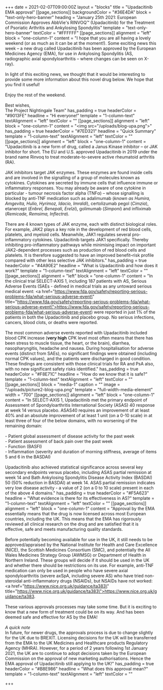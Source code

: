 +++
date = 2021-02-07T09:00:00Z
layout = "blocks"
title = "Upadacitinib EMA approval"
[[page_sections]]
backgroundColor = "#36E4DA"
block = "text-only-hero-banner"
heading = "January 25th 2021: European Commission Approves AbbVie's RINVOQ™ (Upadacitinib) for the Treatment of Psoriatic Arthritis and Ankylosing Spondylitis"
template = "text-only-hero-banner"
textColor = "#FFFFFF"
[[page_sections]]
alignment = "left"
block = "one-column-1"
content = "I hope that you are all having a lovely weekend (or as much as it can be at the moment!). Some exciting news this week – a new drug called Upadacitinib has been approved by the European Medicines Agency (EMA), for use in Ankylosing Spondylitis (AS, radiographic axial spondyloarthritis – where changes can be seen on X-ray).<br><br>In light of this exciting news, we thought that it would be interesting to provide some more information about this novel drug below. We hope that you find it useful!<br><br>Enjoy the rest of the weekend.<br><br>Best wishes,<br>The Project Nightingale Team"
has_padding = true
headerColor = "#9013FE"
headline = "Hi everyone!"
template = "1-column-text"
textAlignment = "left"
textColor = ""
[[page_sections]]
alignment = "left"
block = "one-column-1"
content = "<img src=\"/uploads/blog-upa.png\">"
has_padding = true
headerColor = "#7ED321"
headline = "Quick Summary"
template = "1-column-text"
textAlignment = "left"
textColor = ""
[[page_sections]]
alignment = "left"
block = "one-column-1"
content = "Upadacitinib is a new form of drug, called a Janus Kinase inhibitor – or JAK inhibitor for short. The EU and U.S. approved Upadacitinib in 2019 under the brand name Rinvoq to treat moderate-to-severe active rheumatoid arthritis (RA).<br><br>JAK inhibitors target JAK enzymes. These enzymes are found inside cells and are involved in the signalling of a group of molecules known as cytokines. Cytokines are secreted by immune cells that influence immune or inflammatory responses. You may already be aware of one cytokine in particular - tumour necrosis factor alpha (TNFα) – whose signalling is blocked by anti-TNF medication such as adalimumab (<em>known as Humira, Amgevita, Hulio, Hyrimoz, Idacio, Imraldi</em>), certolizumab pegol (<em>Cimzia</em>), etanercept (<em>Enbrel, Benepali, Erelzi</em>), golimumab (<em>Simponi</em>) and infliximab (<em>Remicade, Remsima, Inflectra</em>).<br><br>There are 4 known types of JAK enzyme, each with distinct biological roles. For example, JAK2 plays a key role in the development of red blood cells, platelets, and myeloid cells. Meanwhile, JAK1 regulates several pro-inflammatory cytokines. Upadacitinib targets JAK1 specifically. Thereby inhibiting pro-inflammatory pathways while minimising impact on important JAK2-dependent processes such as production of red blood cells and platelets. It is therefore suggested to have an improved benefit–risk profile compared with other less selective JAK inhibitors."
has_padding = true
headerColor = "#4A90E2"
headline = "What is Upadacitinib and how does it work?"
template = "1-column-text"
textAlignment = "left"
textColor = ""
[[page_sections]]
alignment = "left"
block = "one-column-1"
content = "In the clinical trial SELECT-AXIS 1, including 187 patients with AS, Serious Adverse Events (SAEs - defined in medical trials as any untoward serious medical event: <a href=\"https://www.fda.gov/safety/reporting-serious-problems-fda/what-serious-adverse-event\" title=\"https://www.fda.gov/safety/reporting-serious-problems-fda/what-serious-adverse-event\">https://www.fda.gov/safety/reporting-serious-problems-fda/what-serious-adverse-event</a>) were reported in just 1% of the patients in both the Upadacitinib and placebo group. No serious infections, cancers, blood clots, or deaths were reported.<br><br>The most common adverse events reported with Upadacitinib included blood CPK increase (<strong>very high</strong> CPK level most often means that there has been stress to muscle tissue, the heart, or the brain), diarrhea, nasopharyngitis, headache and nausea. During hospitalisation for adverse events (distinct from SAEs), no significant findings were obtained (including normal CPK values), and the patients were discharged in good condition. These findings are consistent with those clinical trials for RA and PsA also, with no new significant safety risks identified."
has_padding = true
headerColor = "#F8E71C"
headline = "How do we know that it is safe?"
template = "1-column-text"
textAlignment = "left"
textColor = ""
[[page_sections]]
block = "media-1"
caption = ""
image = "/uploads/picture2-blog-upa.png"
template = "full-width-media-element"
width = "700"
[[page_sections]]
alignment = "left"
block = "one-column-1"
content = "In SELECT-AXIS 1, Upadacitinib met the primary endpoint of Assessment of Spondyloarthritis International Society (ASAS) 40 response at week 14 versus placebo. ASAS40 requires an improvement of at least 40% and an absolute improvement of at least 1 unit (on a 0-10 scale) in at least three of four of the below domains, with no worsening of the remaining domain:<br><br>- Patient global assessment of disease activity for the past week<br>- Patient assessment of back pain over the past week<br>- Function (BASFI)<br>- Inflammation (severity and duration of morning stiffness, average of items 5 and 6 in the BASDAI)<br><br>Upadacitinib also achieved statistical significance across several key secondary endpoints versus placebo, including ASAS partial remission at week 14 and Bath Ankylosing Spondylitis Disease Activity Index (BASDAI) 50 (50% reduction in BASDAI) at week 14. ASAS partial remission indicates very low disease activity - a value of 2 (on a 0 to 10 scale) present in each of the above 4 domains."
has_padding = true
headerColor = "#F5A623"
headline = "What evidence is there for its effectiveness in AS?"
template = "1-column-text"
textAlignment = "left"
textColor = ""
[[page_sections]]
alignment = "left"
block = "one-column-1"
content = "Approval by the EMA essentially means that the drug is now licensed across most European countries, including the UK. This means that the EMA has rigorously reviewed all clinical research on the drug and are satisfied that it is effective, safe and meets manufacturing quality standards.<br><br>Before potentially becoming available for use in the UK, it still needs to be approved/appraised by the National Institute for Health and Care Excellence (NICE), the Scottish Medicines Consortium (SMC), and potentially the All Wales Medicines Strategy Group (AWMSG) or Department of Health in Northern Ireland. These groups will decide if it should be used in the UK and whether there should be restrictions on its use. For example, anti-TNF medication can only be used in people who have severe axial spondyloarthritis (severe axSpA, including severe AS) who have tried non-steroidal anti-inflammatory drugs (NSAIDs), but NSAIDs have not worked: <a href=\"https://www.nice.org.uk/guidance/ta383\" title=\"https://www.nice.org.uk/guidance/ta383\">https://www.nice.org.uk/guidance/ta383</a>.<br><br>These various approvals processes may take some time. But it is exciting to know that a new form of treatment could be on its way. And has been deemed safe and effective for AS by the EMA!<br><br><em>A quick note<br></em>In future, for newer drugs, the approvals process is due to change slightly for the UK due to BREXIT. Licensing decisions for the UK will be transferred from the EMA to the UK Medicines and Healthcare products Regulatory Agency (MHRA). However, for a period of 2 years following 1st January 2021, the UK are to continue to adopt decisions taken by the European Commission on the approval of new marketing authorisations. Hence the EMA approval of Upadacitinib still applying to the UK!"
has_padding = true
headerColor = "#B8E986"
headline = "What does this approval mean?"
template = "1-column-text"
textAlignment = "left"
textColor = ""

+++

